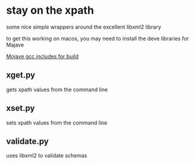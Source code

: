 # stay on the xpath

some nice simple wrappers around the excellent libxml2 library

to get this working on macos, you may need to install the deve libraries for Majave

[Mojave gcc includes for build](https://silvae86.github.io/sysadmin/mac/osx/mojave/beta/libxml2/2018/07/05/fixing-missing-headers-for-homebrew-in-mac-osx-mojave/)

## xget.py

gets xpath values from the command line

## xset.py

sets xpath values from the command line

## validate.py

uses libxml2 to validate schemas



